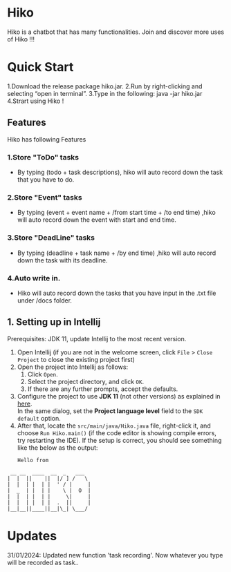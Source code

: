 # Hiko

Hiko is a chatbot that has many functionalities.
Join and discover more uses of Hiko !!!

# Quick Start

1.Download the release package hiko.jar.
2.Run by right-clicking and selecting “open in terminal”. 
3.Type in the following: java -jar hiko.jar
4.Strart using Hiko !

## Features
Hiko has following Features

### 1.Store "ToDo" tasks
- By typing (todo + task descriptions), hiko will auto record down the task that you have to do.

### 2.Store "Event" tasks
- By typing (event + event name + /from start time + /to end time) ,hiko will auto record down the event with start and end time.

### 3.Store "DeadLine" tasks
- By typing (deadline + task name + /by end time) ,hiko will auto record down the task with its deadline.

### 4.Auto write in.
- Hiko will auto record down the tasks that you have input in the .txt file under /docs folder.

## 1. Setting up in Intellij

Prerequisites: JDK 11, update Intellij to the most recent version.

1. Open Intellij (if you are not in the welcome screen, click `File` > `Close Project` to close the existing project first)
1. Open the project into Intellij as follows:
   1. Click `Open`.
   1. Select the project directory, and click `OK`.
   1. If there are any further prompts, accept the defaults.
1. Configure the project to use **JDK 11** (not other versions) as explained in [here](https://www.jetbrains.com/help/idea/sdk.html#set-up-jdk).<br>
   In the same dialog, set the **Project language level** field to the `SDK default` option.
3. After that, locate the `src/main/java/Hiko.java` file, right-click it, and choose `Run Hiko.main()` (if the code editor is showing compile errors, try restarting the IDE). If the setup is correct, you should see something like the below as the output:
   ```
   Hello from 
```
 __ __  ____  __  _   ___  
|  |  ||    ||  |/ ] /   \
|  |  | |  | |  ' / |     |
|  _  | |  | |    \ |  O  |
|  |  | |  | |     \|     |
|  |  | |  | |  .  ||     |
|__|__||____||__|\_| \___/

   ```

# Updates

31/01/2024: Updated new function 'task recording'. Now whatever you type will be recorded as task..
